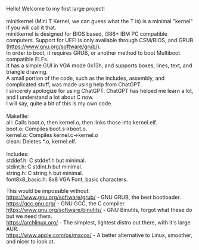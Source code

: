 Hello! Welcome to my first large project!<br>
<br>
minitkernel (Mini T Kernel, we can guess what the T is) is a minimal "kernel" if you will call it that.<br>
minitkernel is designed for BIOS based, i386+ IBM PC compatible computers. Support for UEFI is only available through CSM/BIOS, and GRUB (https://www.gnu.org/software/grub/).<br>
In order to boot, it requires GRUB, or another method to boot Multiboot compatible ELFs.<br>
It has a simple GUI in VGA mode 0x13h, and supports boxes, lines, text, and triangle drawing.<br>
A small portion of the code, such as the includes, assembly, and complicated stuff, was made using help from ChatGPT.<br>
I sincerely apologize for using ChatGPT. ChatGPT has helped me learn a lot, and I understand a lot about C now.<br>
I will say, quite a bit of this is my own code.<br>
<br>
Makefile:<br>
    all: Calls boot.o, then kernel.o, then links those into kernel.elf.<br>
    boot.o: Compiles boot.s->boot.o.<br>
    kernel.o: Compiles kernel.c->kernel.o<br>
    clean: Deletes *.o, kernel.elf.<br>
<br>
Includes:<br>
    stddef.h: C stddef.h but minimal.<br>
    stdint.h: C stdint.h but minimal.<br>
    string.h: C string.h but minimal.<br>
    font8x8_basic.h: 8x8 VGA Font, basic characters.<br>


This would be impossible without:<br>
    https://www.gnu.org/software/grub/ - GNU GRUB, the best bootloader.<br>
    https://gcc.gnu.org/ - GNU GCC, the C compiler.<br>
    https://www.gnu.org/software/binutils/ - GNU Binutils, forgot what these do but we need them.<br>
    https://archlinux.org/ - The simplest, lightest distro out there, with it's large AUR.<br>
    https://www.apple.com/os/macos/ - A better alternative to Linux, smoother, and nicer to look at.<br>
